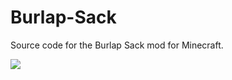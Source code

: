 # Burlap-Sack
 Source code for the Burlap Sack mod for Minecraft.
 
![](https://github.com/yorkeJohn/Burlap-Sack/raw/master/images/burlap_sack_logo.png)
